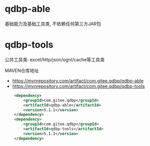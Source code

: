 # qdbp-able
基础能力及基础工具类, 不依赖任何第三方JAR包
# qdbp-tools
公共工具类: excel/http/json/ognl/cache等工具类

MAVEN仓库地址
* https://mvnrepository.com/artifact/com.gitee.qdbp/qdbp-able
* https://mvnrepository.com/artifact/com.gitee.qdbp/qdbp-tools
```xml
    <dependency>
        <groupId>com.gitee.qdbp</groupId>
        <artifactId>qdbp-able</artifactId>
        <version>5.1.1</version>
    </dependency>
    <dependency>
        <groupId>com.gitee.qdbp</groupId>
        <artifactId>qdbp-tools</artifactId>
        <version>5.1.1</version>
    </dependency>
```